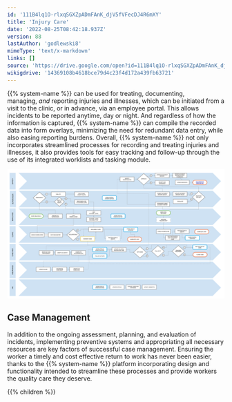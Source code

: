 ```yaml
---
id: '111B4lq1O-rlxqSGXZpADmFAnK_djV5fVFecDJ4R6mXY'
title: 'Injury Care'
date: '2022-08-25T08:42:18.937Z'
version: 88
lastAuthor: 'godlewski8'
mimeType: 'text/x-markdown'
links: []
source: 'https://drive.google.com/open?id=111B4lq1O-rlxqSGXZpADmFAnK_djV5fVFecDJ4R6mXY'
wikigdrive: '14369108b4618bce79d4c23f4d172a439fb63721'
---
```

{{% system-name %}} can be used for treating, documenting, managing, *and* reporting injuries and illnesses, which can be initiated from a visit to the clinic, or in advance, via an employee portal. This allows incidents to be reported anytime, day or night. And regardless of how the information is captured, {{% system-name %}} can compile the recorded data into form overlays, minimizing the need for redundant data entry, while also easing reporting burdens. Overall, {{% system-name %}} not only incorporates streamlined processes for recording and treating injuries and illnesses, it also provides tools for easy tracking and follow-up through the use of its integrated worklists and tasking module.

![](../diagrams/injury-care.svg)

## Case Management

In addition to the ongoing assessment, planning, and evaluation of incidents, implementing preventive systems and appropriating all necessary resources are key factors of successful case management. Ensuring the worker a timely and cost effective return to work has never been easier, thanks to the {{% system-name %}} platform incorporating design and functionality intended to streamline these processes and provide workers the quality care they deserve.

{{% children %}}
